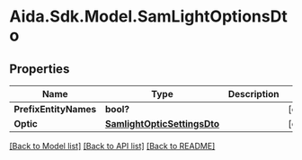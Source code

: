 # Aida.Sdk.Model.SamLightOptionsDto

## Properties

Name | Type | Description | Notes
------------ | ------------- | ------------- | -------------
**PrefixEntityNames** | **bool?** |  | [optional] 
**Optic** | [**SamlightOpticSettingsDto**](SamlightOpticSettingsDto.md) |  | [optional] 

[[Back to Model list]](../README.md#documentation-for-models) [[Back to API list]](../README.md#documentation-for-api-endpoints) [[Back to README]](../README.md)

